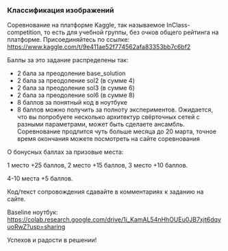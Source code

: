 ### Классификация изображений

  Соревнование на платформе Kaggle, так называемое InClass-competition, то есть для учебной группы, без очков общего рейтинга на платформе. Присоединяйтесь по ссылке:
https://www.kaggle.com/t/9e411ae52f774562afa83353bb7c6bf2

  Баллы за это задание распределены так:

  * 2 бала за преодоление base_solution
  * 2 бала за преодоление sol2 (в сумме 4)
  * 2 бала за преодоление sol3 (в сумме 6)
  * 2 бала за преодоление sol6 (в сумме 8)
  * 8 баллов за понятный код в ноутбуке
  * 8 баллов можно получить за полноту экспериментов. Ожидается, что вы попробуете несколько архитектур свёрточных сетей с разными параметрами, может быть сделаете ансамбль. Соревнование продлится чуть больше месяца до 20 марта, точное время окончания можете посмотреть на сайте соревнования

  О бонусных баллах за призовые места:

  1 место +25 баллов, 2 место +15 баллов, 3 место +10 баллов.

  4-10 места +5 баллов.

  Код/текст сопровождения сдавайте в комментариях к заданию на сайте.

  Baseline ноутбук: https://colab.research.google.com/drive/1i_KamAL54nHhOUEu0JB7xjt6dqyuoRwZ?usp=sharing

  Успехов и радости в решении!
  
